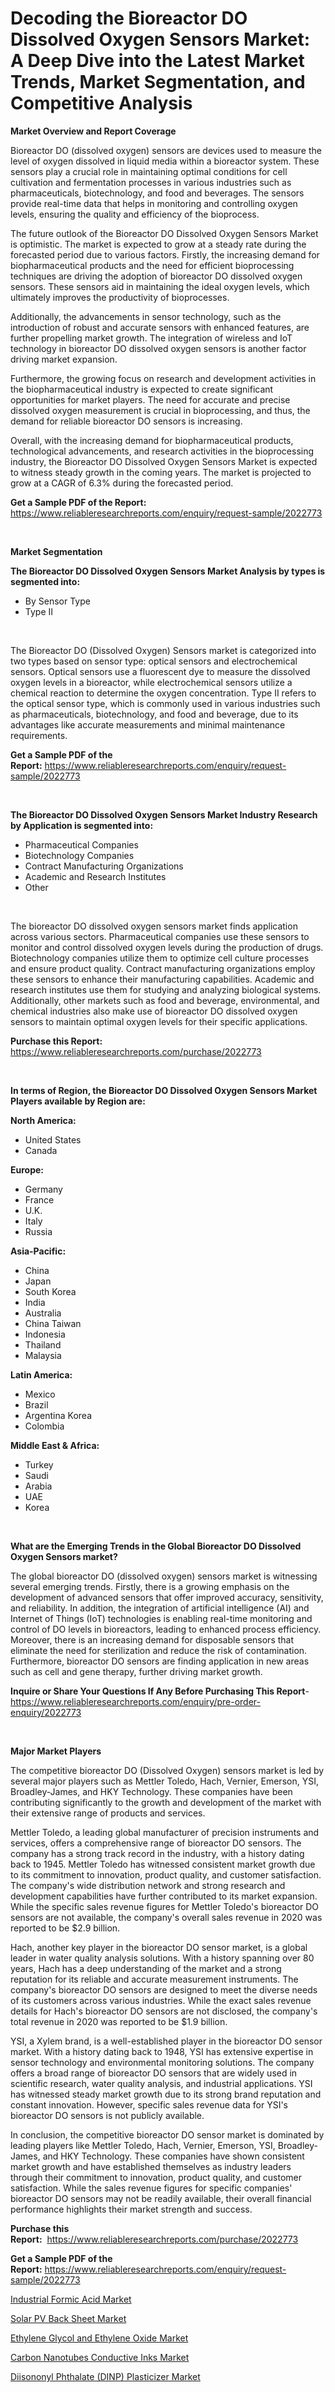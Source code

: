 <p><h1>Decoding the Bioreactor DO Dissolved Oxygen Sensors Market: A Deep Dive into the Latest Market Trends, Market Segmentation, and Competitive Analysis</h1></p><p><strong>Market Overview and Report Coverage</strong></p>
<p><p>Bioreactor DO (dissolved oxygen) sensors are devices used to measure the level of oxygen dissolved in liquid media within a bioreactor system. These sensors play a crucial role in maintaining optimal conditions for cell cultivation and fermentation processes in various industries such as pharmaceuticals, biotechnology, and food and beverages. The sensors provide real-time data that helps in monitoring and controlling oxygen levels, ensuring the quality and efficiency of the bioprocess.</p><p>The future outlook of the Bioreactor DO Dissolved Oxygen Sensors Market is optimistic. The market is expected to grow at a steady rate during the forecasted period due to various factors. Firstly, the increasing demand for biopharmaceutical products and the need for efficient bioprocessing techniques are driving the adoption of bioreactor DO dissolved oxygen sensors. These sensors aid in maintaining the ideal oxygen levels, which ultimately improves the productivity of bioprocesses.</p><p>Additionally, the advancements in sensor technology, such as the introduction of robust and accurate sensors with enhanced features, are further propelling market growth. The integration of wireless and IoT technology in bioreactor DO dissolved oxygen sensors is another factor driving market expansion.</p><p>Furthermore, the growing focus on research and development activities in the biopharmaceutical industry is expected to create significant opportunities for market players. The need for accurate and precise dissolved oxygen measurement is crucial in bioprocessing, and thus, the demand for reliable bioreactor DO sensors is increasing.</p><p>Overall, with the increasing demand for biopharmaceutical products, technological advancements, and research activities in the bioprocessing industry, the Bioreactor DO Dissolved Oxygen Sensors Market is expected to witness steady growth in the coming years. The market is projected to grow at a CAGR of 6.3% during the forecasted period.</p></p>
<p><strong>Get a Sample PDF of the Report:</strong> <a href="https://www.reliableresearchreports.com/enquiry/request-sample/2022773">https://www.reliableresearchreports.com/enquiry/request-sample/2022773</a></p>
<p>&nbsp;</p>
<p><strong>Market Segmentation</strong></p>
<p><strong>The Bioreactor DO Dissolved Oxygen Sensors Market Analysis by types is segmented into:</strong></p>
<p><ul><li>By Sensor Type</li><li>Type II</li></ul></p>
<p>&nbsp;</p>
<p><p>The Bioreactor DO (Dissolved Oxygen) Sensors market is categorized into two types based on sensor type: optical sensors and electrochemical sensors. Optical sensors use a fluorescent dye to measure the dissolved oxygen levels in a bioreactor, while electrochemical sensors utilize a chemical reaction to determine the oxygen concentration. Type II refers to the optical sensor type, which is commonly used in various industries such as pharmaceuticals, biotechnology, and food and beverage, due to its advantages like accurate measurements and minimal maintenance requirements.</p></p>
<p><strong>Get a Sample PDF of the Report:</strong>&nbsp;<a href="https://www.reliableresearchreports.com/enquiry/request-sample/2022773">https://www.reliableresearchreports.com/enquiry/request-sample/2022773</a></p>
<p>&nbsp;</p>
<p><strong>The Bioreactor DO Dissolved Oxygen Sensors Market Industry Research by Application is segmented into:</strong></p>
<p><ul><li>Pharmaceutical Companies</li><li>Biotechnology Companies</li><li>Contract Manufacturing Organizations</li><li>Academic and Research Institutes</li><li>Other</li></ul></p>
<p>&nbsp;</p>
<p><p>The bioreactor DO dissolved oxygen sensors market finds application across various sectors. Pharmaceutical companies use these sensors to monitor and control dissolved oxygen levels during the production of drugs. Biotechnology companies utilize them to optimize cell culture processes and ensure product quality. Contract manufacturing organizations employ these sensors to enhance their manufacturing capabilities. Academic and research institutes use them for studying and analyzing biological systems. Additionally, other markets such as food and beverage, environmental, and chemical industries also make use of bioreactor DO dissolved oxygen sensors to maintain optimal oxygen levels for their specific applications.</p></p>
<p><strong>Purchase this Report:</strong>&nbsp; <a href="https://www.reliableresearchreports.com/purchase/2022773">https://www.reliableresearchreports.com/purchase/2022773</a></p>
<p>&nbsp;</p>
<p><strong>In terms of Region, the Bioreactor DO Dissolved Oxygen Sensors Market Players available by Region are:</strong></p>
<p>
    <p> <strong> North America: </strong>
        <ul>
            <li>United States</li>
            <li>Canada</li>
        </ul>
        </p> 
    <p> <strong> Europe: </strong>
        <ul>
            <li>Germany</li>
            <li>France</li>
            <li>U.K.</li>
            <li>Italy</li>
            <li>Russia</li>
        </ul>
        </p> 
    <p> <strong> Asia-Pacific: </strong>
        <ul>
            <li>China</li>
            <li>Japan</li>
            <li>South Korea</li>
            <li>India</li>
            <li>Australia</li>
            <li>China Taiwan</li>
            <li>Indonesia</li>
            <li>Thailand</li>
            <li>Malaysia</li>
        </ul>
        </p> 
    <p> <strong> Latin America: </strong>
        <ul>
            <li>Mexico</li>
            <li>Brazil</li>
            <li>Argentina Korea</li>
            <li>Colombia</li>
        </ul>
        </p> 
    <p> <strong> Middle East & Africa: </strong>
        <ul>
            <li>Turkey</li>
            <li>Saudi</li>
            <li>Arabia</li>
            <li>UAE</li>
            <li>Korea</li>
        </ul>
    </p>
    </p>
<p>&nbsp;</p>
<p><strong>What are the Emerging Trends in the Global Bioreactor DO Dissolved Oxygen Sensors market?</strong></p>
<p><p>The global bioreactor DO (dissolved oxygen) sensors market is witnessing several emerging trends. Firstly, there is a growing emphasis on the development of advanced sensors that offer improved accuracy, sensitivity, and reliability. In addition, the integration of artificial intelligence (AI) and Internet of Things (IoT) technologies is enabling real-time monitoring and control of DO levels in bioreactors, leading to enhanced process efficiency. Moreover, there is an increasing demand for disposable sensors that eliminate the need for sterilization and reduce the risk of contamination. Furthermore, bioreactor DO sensors are finding application in new areas such as cell and gene therapy, further driving market growth.</p></p>
<p><strong>Inquire or Share Your Questions If Any Before Purchasing This Report</strong>- <a href="https://www.reliableresearchreports.com/enquiry/pre-order-enquiry/2022773">https://www.reliableresearchreports.com/enquiry/pre-order-enquiry/2022773</a></p>
<p>&nbsp;</p>
<p><strong>Major Market Players</strong></p>
<p><p>The competitive bioreactor DO (Dissolved Oxygen) sensors market is led by several major players such as Mettler Toledo, Hach, Vernier, Emerson, YSI, Broadley-James, and HKY Technology. These companies have been contributing significantly to the growth and development of the market with their extensive range of products and services.</p><p>Mettler Toledo, a leading global manufacturer of precision instruments and services, offers a comprehensive range of bioreactor DO sensors. The company has a strong track record in the industry, with a history dating back to 1945. Mettler Toledo has witnessed consistent market growth due to its commitment to innovation, product quality, and customer satisfaction. The company's wide distribution network and strong research and development capabilities have further contributed to its market expansion. While the specific sales revenue figures for Mettler Toledo's bioreactor DO sensors are not available, the company's overall sales revenue in 2020 was reported to be $2.9 billion.</p><p>Hach, another key player in the bioreactor DO sensor market, is a global leader in water quality analysis solutions. With a history spanning over 80 years, Hach has a deep understanding of the market and a strong reputation for its reliable and accurate measurement instruments. The company's bioreactor DO sensors are designed to meet the diverse needs of its customers across various industries. While the exact sales revenue details for Hach's bioreactor DO sensors are not disclosed, the company's total revenue in 2020 was reported to be $1.9 billion.</p><p>YSI, a Xylem brand, is a well-established player in the bioreactor DO sensor market. With a history dating back to 1948, YSI has extensive expertise in sensor technology and environmental monitoring solutions. The company offers a broad range of bioreactor DO sensors that are widely used in scientific research, water quality analysis, and industrial applications. YSI has witnessed steady market growth due to its strong brand reputation and constant innovation. However, specific sales revenue data for YSI's bioreactor DO sensors is not publicly available.</p><p>In conclusion, the competitive bioreactor DO sensor market is dominated by leading players like Mettler Toledo, Hach, Vernier, Emerson, YSI, Broadley-James, and HKY Technology. These companies have shown consistent market growth and have established themselves as industry leaders through their commitment to innovation, product quality, and customer satisfaction. While the sales revenue figures for specific companies' bioreactor DO sensors may not be readily available, their overall financial performance highlights their market strength and success.</p></p>
<p><strong>Purchase this Report:</strong>&nbsp;&nbsp;<a href="https://www.reliableresearchreports.com/purchase/2022773">https://www.reliableresearchreports.com/purchase/2022773</a></p>
<p></p>
<p><strong>Get a Sample PDF of the Report:</strong>&nbsp;<a href="https://www.reliableresearchreports.com/enquiry/request-sample/2022773">https://www.reliableresearchreports.com/enquiry/request-sample/2022773</a></p>
<p><p><a href="https://medium.com/@azadyoi012547/industrial-formic-acid-market-outlook-industry-overview-and-forecast-2023-to-2030-ad64a802036c">Industrial Formic Acid Market</a></p><p><a href="https://medium.com/@rfadda741254/solar-pv-back-sheet-market-research-report-its-history-and-forecast-2023-to-2030-39b0caa508d5">Solar PV Back Sheet Market</a></p><p><a href="https://medium.com/@ryansai15420/ethylene-glycol-and-ethylene-oxide-market-trends-forecast-and-competitive-analysis-to-2030-0aa5599daa7c">Ethylene Glycol and Ethylene Oxide Market</a></p><p><a href="https://medium.com/@abdulkazi7580/carbon-nanotubes-conductive-inks-market-size-and-market-trends-complete-industry-overview-2023-to-bcdbec6d2b9a">Carbon Nanotubes Conductive Inks Market</a></p><p><a href="https://medium.com/@adiroy75486/diisononyl-phthalate-dinp-plasticizer-market-analysis-its-cagr-market-segmentation-and-global-c2e8b194d048">Diisononyl Phthalate (DINP) Plasticizer Market</a></p></p>